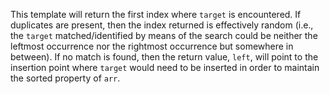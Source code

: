 This template will return the first index where `target` is encountered. If duplicates are present, then the index returned is effectively random (i.e., the `target` matched/identified by means of the search could be neither the leftmost occurrence nor the rightmost occurrence but somewhere in between). If no match is found, then the return value, `left`, will point to the insertion point where `target` would need to be inserted in order to maintain the sorted property of `arr`.
